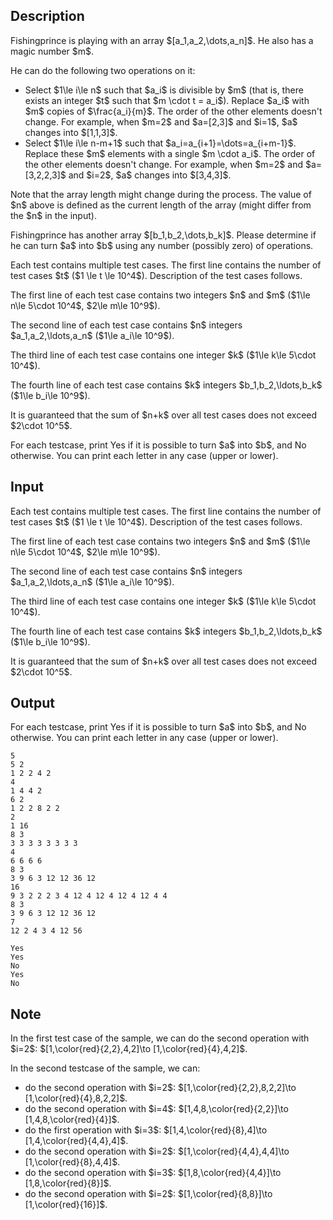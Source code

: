 ## Description

<div><p>Fishingprince is playing with an array $[a_1,a_2,\dots,a_n]$. He also has a magic number $m$.</p><p>He can do the following two operations on it:</p><ul> <li> Select $1\le i\le n$ such that $a_i$ is divisible by $m$ (that is, there exists an integer $t$ such that $m \cdot t = a_i$). Replace $a_i$ with <span class="tex-font-style-bf">$m$ copies</span> of $\frac{a_i}{m}$. The order of the other elements doesn't change. For example, when $m=2$ and $a=[2,3]$ and $i=1$, $a$ changes into $[1,1,3]$. </li><li> Select $1\le i\le n-m+1$ such that $a_i=a_{i+1}=\dots=a_{i+m-1}$. Replace these $m$ elements with <span class="tex-font-style-bf">a single</span> $m \cdot a_i$. The order of the other elements doesn't change. For example, when $m=2$ and $a=[3,2,2,3]$ and $i=2$, $a$ changes into $[3,4,3]$. </li></ul><p>Note that the array length might change during the process. The value of $n$ above is defined as the current length of the array (might differ from the $n$ in the input).</p><p>Fishingprince has another array $[b_1,b_2,\dots,b_k]$. Please determine if he can turn $a$ into $b$ using any number (possibly zero) of operations.</p></div><div class="input-specification"><p>Each test contains multiple test cases. The first line contains the number of test cases $t$ ($1 \le t \le 10^4$). Description of the test cases follows.</p><p>The first line of each test case contains two integers $n$ and $m$ ($1\le n\le 5\cdot 10^4$, $2\le m\le 10^9$).</p><p>The second line of each test case contains $n$ integers $a_1,a_2,\ldots,a_n$ ($1\le a_i\le 10^9$).</p><p>The third line of each test case contains one integer $k$ ($1\le k\le 5\cdot 10^4$).</p><p>The fourth line of each test case contains $k$ integers $b_1,b_2,\ldots,b_k$ ($1\le b_i\le 10^9$).</p><p>It is guaranteed that the sum of $n+k$ over all test cases does not exceed $2\cdot 10^5$.</p></div><div class="output-specification"><p>For each testcase, print <span class="tex-font-style-tt">Yes</span> if it is possible to turn $a$ into $b$, and <span class="tex-font-style-tt">No</span> otherwise. You can print each letter in any case (upper or lower).</p></div>

## Input

<p>Each test contains multiple test cases. The first line contains the number of test cases $t$ ($1 \le t \le 10^4$). Description of the test cases follows.</p><p>The first line of each test case contains two integers $n$ and $m$ ($1\le n\le 5\cdot 10^4$, $2\le m\le 10^9$).</p><p>The second line of each test case contains $n$ integers $a_1,a_2,\ldots,a_n$ ($1\le a_i\le 10^9$).</p><p>The third line of each test case contains one integer $k$ ($1\le k\le 5\cdot 10^4$).</p><p>The fourth line of each test case contains $k$ integers $b_1,b_2,\ldots,b_k$ ($1\le b_i\le 10^9$).</p><p>It is guaranteed that the sum of $n+k$ over all test cases does not exceed $2\cdot 10^5$.</p>

## Output

<p>For each testcase, print <span class="tex-font-style-tt">Yes</span> if it is possible to turn $a$ into $b$, and <span class="tex-font-style-tt">No</span> otherwise. You can print each letter in any case (upper or lower).</p>





```input1|2,3,4,5,10,11,12,13,18,19,20,21
5
5 2
1 2 2 4 2
4
1 4 4 2
6 2
1 2 2 8 2 2
2
1 16
8 3
3 3 3 3 3 3 3 3
4
6 6 6 6
8 3
3 9 6 3 12 12 36 12
16
9 3 2 2 2 3 4 12 4 12 4 12 4 12 4 4
8 3
3 9 6 3 12 12 36 12
7
12 2 4 3 4 12 56
```




```output1
Yes
Yes
No
Yes
No
```



## Note

<p>In the first test case of the sample, we can do the second operation with $i=2$: $[1,\color{red}{2,2},4,2]\to [1,\color{red}{4},4,2]$.</p><p>In the second testcase of the sample, we can:</p><ul> <li> do the second operation with $i=2$: $[1,\color{red}{2,2},8,2,2]\to [1,\color{red}{4},8,2,2]$. </li><li> do the second operation with $i=4$: $[1,4,8,\color{red}{2,2}]\to [1,4,8,\color{red}{4}]$. </li><li> do the first operation with $i=3$: $[1,4,\color{red}{8},4]\to [1,4,\color{red}{4,4},4]$. </li><li> do the second operation with $i=2$: $[1,\color{red}{4,4},4,4]\to [1,\color{red}{8},4,4]$. </li><li> do the second operation with $i=3$: $[1,8,\color{red}{4,4}]\to [1,8,\color{red}{8}]$. </li><li> do the second operation with $i=2$: $[1,\color{red}{8,8}]\to [1,\color{red}{16}]$.</li></ul>
